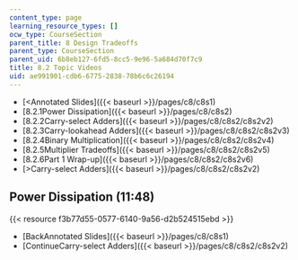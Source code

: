 ```yaml
---
content_type: page
learning_resource_types: []
ocw_type: CourseSection
parent_title: 8 Design Tradeoffs
parent_type: CourseSection
parent_uid: 6b8eb127-6fd5-8cc5-9e96-5a684d70f7c9
title: 8.2 Topic Videos
uid: ae991901-cdb6-6775-2838-78b6c6c26194
---
```


*   [\<Annotated Slides]({{< baseurl >}}/pages/c8/c8s1)
*   [8.2.1Power Dissipation]({{< baseurl >}}/pages/c8/c8s2)
*   [8.2.2Carry-select Adders]({{< baseurl >}}/pages/c8/c8s2/c8s2v2)
*   [8.2.3Carry-lookahead Adders]({{< baseurl >}}/pages/c8/c8s2/c8s2v3)
*   [8.2.4Binary Multiplication]({{< baseurl >}}/pages/c8/c8s2/c8s2v4)
*   [8.2.5Multiplier Tradeoffs]({{< baseurl >}}/pages/c8/c8s2/c8s2v5)
*   [8.2.6Part 1 Wrap-up]({{< baseurl >}}/pages/c8/c8s2/c8s2v6)
*   [\>Carry-select Adders]({{< baseurl >}}/pages/c8/c8s2/c8s2v2)

Power Dissipation (11:48)
-------------------------

{{< resource f3b77d55-0577-6140-9a56-d2b524515ebd >}}

*   [BackAnnotated Slides]({{< baseurl >}}/pages/c8/c8s1)
*   [ContinueCarry-select Adders]({{< baseurl >}}/pages/c8/c8s2/c8s2v2)